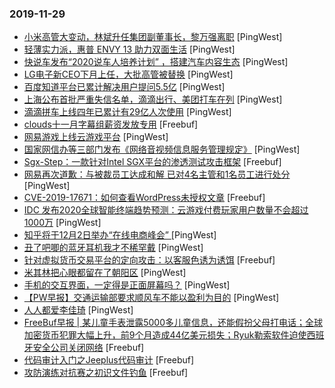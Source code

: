 ### 2019-11-29

* [小米高管大变动，林斌升任集团副董事长，黎万强离职](https://www.pingwest.com/w/198893) [PingWest]
* [轻薄实力派，惠普 ENVY 13 助力双面生活](https://www.pingwest.com/v/198204) [PingWest]
* [快说车发布“2020说车人培养计划” ，搭建汽车内容生态](https://www.pingwest.com/w/198882) [PingWest]
* [LG电子新CEO下月上任，大批高管被替换](https://www.pingwest.com/w/198875) [PingWest]
* [百度知道平台已累计解决用户提问5.5亿](https://www.pingwest.com/w/198871) [PingWest]
* [上海公布首批严重失信名单，滴滴出行、美团打车在列](https://www.pingwest.com/w/198868) [PingWest]
* [滴滴拼车上线四年已累计有29亿人次使用](https://www.pingwest.com/w/198864) [PingWest]
* [clouds十一月字幕组薪资发放专用](https://www.freebuf.com/news/221501.html) [Freebuf]
* [网易游戏上线云游戏平台](https://www.pingwest.com/w/198845) [PingWest]
* [国家网信办等三部门发布《网络音视频信息服务管理规定》](https://www.pingwest.com/w/198840) [PingWest]
* [Sgx-Step：一款针对Intel SGX平台的渗透测试攻击框架](https://www.freebuf.com/articles/system/220234.html) [Freebuf]
* [网易再次道歉：与被裁员工达成和解 已对4名主管和1名员工进行处分](https://www.pingwest.com/w/198828) [PingWest]
* [CVE-2019-17671：如何查看WordPress未授权文章](https://www.freebuf.com/vuls/218876.html) [Freebuf]
* [IDC 发布2020全球智能终端趋势预测：云游戏付费玩家用户数量不会超过1000万](https://www.pingwest.com/w/198814) [PingWest]
* [知乎将于12月2日举办“在线电商峰会” ](https://www.pingwest.com/w/198803) [PingWest]
* [丑了吧唧的蓝牙耳机我才不稀罕戴](https://www.pingwest.com/a/198789) [PingWest]
* [针对虚拟货币交易平台的定向攻击：以客服色诱为诱饵](https://www.freebuf.com/articles/system/220176.html) [Freebuf]
* [米其林把心眼都留在了朝阳区](https://www.pingwest.com/a/198776) [PingWest]
* [手机的交互界面，一定得是正面屏幕吗？](https://www.pingwest.com/a/198602) [PingWest]
* [【PW早报】交通运输部要求顺风车不能以盈利为目的](https://www.pingwest.com/w/198769) [PingWest]
* [人人都爱李佳琦](https://www.pingwest.com/a/198728) [PingWest]
* [FreeBuf早报 | 某儿童手表泄露5000多儿童信息，还能假扮父母打电话；全球加密货币犯罪大幅上升，前9个月造成44亿美元损失；Ryuk勒索软件迫使西班牙安全公司关闭网络](https://www.freebuf.com/news/221407.html) [Freebuf]
* [代码审计入门之Jeeplus代码审计](https://www.freebuf.com/articles/web/220066.html) [Freebuf]
* [攻防演练对抗赛之初识文件钓鱼](https://www.freebuf.com/articles/network/219999.html) [Freebuf]
